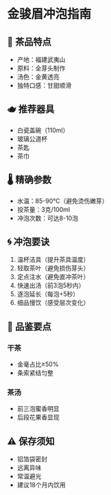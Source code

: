 # 金骏眉冲泡指南

## 💫 茶品特点
- 产地：福建武夷山
- 原料：全芽头制作
- 汤色：金黄透亮
- 独特口感：甘甜顺滑

## 🫖 推荐器具
- 白瓷盖碗（110ml）
- 玻璃公道杯
- 茶匙
- 茶巾

## 🌡️ 精确参数
- 水温：85-90℃（避免烫伤嫩芽）
- 投茶量：3克/100ml
- 冲泡次数：可达8-10泡

## 🌀 冲泡要诀
1. 温杯洁具（提升茶具温度）
2. 轻取茶叶（避免损伤芽头）
3. 定点注水（避免直冲茶叶）
4. 快速出汤（前3泡5秒内）
5. 逐泡延长（每泡+5秒）
6. 细品慢饮（感受层次变化）

## 🌈 品鉴要点
### 干茶
- 金毫占比≥50%
- 条索紧结匀整

### 茶汤
- 前三泡蜜香明显
- 后段花果香显现

## ⚠️ 保存须知
- 铝箔袋密封
- 远离异味
- 常温避光
- 建议18个月内饮用